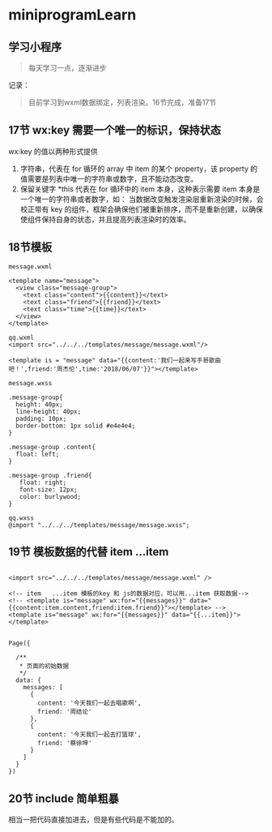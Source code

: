 # miniprogramLearn

## 学习小程序

> 每天学习一点，逐渐进步

记录：
> 目前学习到wxml数据绑定，列表渲染。16节完成，准备17节

## 17节 wx:key 需要一个唯一的标识，保持状态

wx:key 的值以两种形式提供

1. 字符串，代表在 for 循环的 array 中 item 的某个 property，该 property 的值需要是列表中唯一的字符串或数字，且不能动态改变。
2. 保留关键字 *this 代表在 for 循环中的 item 本身，这种表示需要 item 本身是一个唯一的字符串或者数字，如：
当数据改变触发渲染层重新渲染的时候，会校正带有 key 的组件，框架会确保他们被重新排序，而不是重新创建，以确保使组件保持自身的状态，并且提高列表渲染时的效率。

## 18节模板
```
message.wxml

<template name="message">
  <view class="message-group">
    <text class="content">{{content}}</text>
    <text class="friend">{{friend}}</text>
    <text class="time">{{time}}</text>
  </view>
</template>

qq.wxml
<import src="../../../templates/message/message.wxml"/>

<template is = "message" data="{{content:'我们一起来写手哥歌曲吧！',friend:'周杰伦',time:'2018/06/07'}}"></template>

message.wxss

.message-group{
  height: 40px;
  line-height: 40px;
  padding: 10px;
  border-bottom: 1px solid #e4e4e4;
}

.message-group .content{
  float: left;
}

.message-group .friend{
   float: right;
   font-size: 12px;
   color: burlywood;
}

qq.wxss
@import "../../../templates/message/message.wxss";

```

## 19节 模板数据的代替  item ...item

```

<import src="../../../templates/message/message.wxml" />

<!-- item   ...item 模板的key 和 js的数据对应，可以用...item 获取数据-->
<!-- <template is="message" wx:for="{{messages}}" data="{{content:item.content,friend:item.friend}}"></template> -->
<template is="message" wx:for="{{messages}}" data="{{...item}}"></template>


Page({

  /**
   * 页面的初始数据
   */
  data: {
    messages: [
      {
        content: '今天我们一起去唱歌啊',
        friend: '周结论'
      },
      {
        content: '今天我们一起去打篮球',
        friend: '蔡徐坤'
      }
    ]
  }
})

```

## 20节 include 简单粗暴

相当一把代码直接加进去，但是有些代码是不能加的。<template/> 和 <wxs/> 不能被加载进去。公共代码

## 21节 事件的绑定

```
event.wxml

<view bind:tap="onViewClick">请点击我</view>

event.js

Page({

    /**
     * 页面的初始数据
     */
    data: {
    },

    /**
     * view 被點擊的
     */
    onViewClick: function(event) {
        console.log('hello');
    },

})
```

## 22节 参数传递

* 参数传递,页面添加 data- 参数

```
event.wxml  data-id 用户参数传递，绑定参数 id   data-title 传递标题  data- 是固定配置

<view wx:for="{{articles}}" class="article-group" bind:tap="onActivleClick" data-id="{{item.id}}">
    {{item.title}}
</view>

```
* js获取参数逻辑

```
event.js  获取参数

Page({

    /**
     * 页面的初始数据
     */
    data: {

        articles: [{
                'id': 1,
                'title': '钢铁是怎样炼成的'
            },
            {
                'id': 2,
                'title': '平凡的世界'
            }
        ]

    },

    /**
     * 文章被点击事件
     */
    onActivleClick: function(event) {
        console.log(event);
        // currentTarget 在控制台上可以看到，存放参数
        var dataset = event.currentTarget.dataset;
        console.log(dataset);
        var id = dataset.id;
        // 页面跳转， /pages/weibo/weibo 注意前面的斜杆
        wx.navigateTo({ url: '/pages/weibo/weibo?id=' + id });
    }

})

```

* 页面接收

```
Page({

    /**
     * 页面的初始数据
     */
    data: {

    },

    /**
     * 生命周期函数--监听页面加载
     */
    onLoad: function(options) {
        console.log(options);
        // 获取id
        var id = options.id;
        console.log('id = ' + id);
    }
})
```

## 23节 事件的冒泡

* 事件冒泡

点击 onInnerViewClick 事件触发  onOutterViewClick 也同时会响应。

1. bind 事件绑定不会阻止冒泡事件向上冒泡
2. catch 事件绑定可以阻止冒泡事件向上冒泡

```
<view>bind冒泡事件开始</view>
<view class="outterview" bind:tap="onOutterViewClick">
    <view class="innerview" bind:tap="onInnerViewClick"></view>
</view>
<view>bind冒泡事件结尾</view>


Page({

    /**
     * 页面的初始数据
     */
    data: {

        articles: [{
                'id': 1,
                'title': '钢铁是怎样炼成的'
            },
            {
                'id': 2,
                'title': '平凡的世界'
            }
        ]

    },

    /**
     * 外面的视图点击
     */
    onOutterViewClick: function(event) {
        console.log("外面的视图被点击了");
    },

    /**
     * 里面的视图点击
     */
    onInnerViewClick: function(event) {
        console.log("里面的视图被点击了");
    }

})
```

* 处理事件冒泡 catch

```

<view wx:for="{{articles}}" class="article-group" bind:tap="onActivleClick" data-id="{{item.id}}" data-title="{{item.title}}">
    <view>{{item.title}}</view>
    <view class="advertise" catch:tap="onAdvertiseClick">我是广告,catch事件，阻止事件冒泡</view>
</view>



Page({
    data: {

        articles: [{
                'id': 1,
                'title': '钢铁是怎样炼成的'
            },
            {
                'id': 2,
                'title': '平凡的世界'
            }
        ]
    },

    /**
     * 文章被点击事件
     */
    onActivleClick: function(event) {
        console.log(event);
        var dataset = event.currentTarget.dataset;
        console.log(dataset);
        var id = dataset.id;
        wx.navigateTo({ url: '/pages/weibo/weibo?id=' + id });
    },

    /**
     * 点击广告
     */
    onAdvertiseClick: function(event) {
        console.log("广告点击了");
    },
})
```

## 24 小程序事件 event 对象

event 对象

1. type 事件类型 string
2. timeStamp 事件生成时的时间戳 integer
3. target 触发事件的组件的一些属性值集合 object  事件发生的view
4. currentTarget 当前组件的一些属性值集合 object  当前view

## 25 WXSS布局

* wxml

```

<view class="news-group">
    <view class="info-group">
        <view class="title">外卖行业首先会员通，餐饮新零售升级</view>
        <view class="more-group">
            <text class="author">张楠楠</text>
            <text class="time">10月24日</text>
        </view>
    </view>
    <view class="thumbnail-group">
        <image class="thumbnail" src="https://static-image.xfz.cn/1557999871_326.jpg-website.news.list" />
    </view>
</view>
```

* wxss

```

.news-group {
    height: 100px;
    width: 100%;
    border-bottom: 1px solid #e4e4e4;
    padding: 15px 10px;
    box-sizing: border-box;
}

.news-group .info-group {
    float: left;
    width: 235px;
}

.info-group .title {
    font-size: 18px;
    font-style: italic;
    font-weight: bolder;
    color: red;
}

.info-group .more-group {
    width: 100%;
    height: 40px;
    line-height: 40px;
}

.more-group .author {
    float: left;
}

.more-group .time {
    float: right;
    font-size: 12px;
    font-style: italic;
}

.news-group .thumbnail-group {
    height: 70px;
    width: 100px;
    float: right;
}

.thumbnail-group .thumbnail {
    width: 100%;
    height: 100%;
}

```

## 26 rpx尺寸单位  除了边框之外的尺寸用px 一般都用 rpx

* rpx尺寸单位
可以根据屏幕宽度进行自适应。规定屏幕宽为750rpx。如在iPhone6上，屏幕宽度为375px，共有750个物理像素，
则750rpx = 375px = 750物理像素，1rpx = 0.5px = 1物理像素。

```
.news-group {
    height: 100px;
    width: 100%;
    border-bottom: 1px solid #e4e4e4;
    padding: 30rpx 20rpx;
    box-sizing: border-box;
}

.news-group .info-group {
    float: left;
    width: 470rpx;
}

.info-group .title {
    font-size: 18px;
    font-style: italic;
    font-weight: bolder;
    color: red;
}

.info-group .more-group {
    width: 100%;
    height: 80rpx;
    line-height: 80rpx;
}

.more-group .author {
    float: left;
}

.more-group .time {
    float: right;
    font-size: 12px;
    font-style: italic;
}

.news-group .thumbnail-group {
    height: 140rpx;
    width: 200rpx;
    float: right;
}

.thumbnail-group .thumbnail {
    width: 100%;
    height: 100%;
}
```

## 27 @import 导入样式

```
@import "templates/news/news.wxss"
```

## 28  flex布局：

flex布局是继标准流布局、浮动布局、定位布局后的第四种布局方式。这种方式可以非常优雅的实现子元素居中或均匀分布，甚至可以随着窗口缩放自动适应。

```

<view class='outter'>
  <view class='inner'>1</view>
  <view class='inner'>2</view>
</view>

.outter {
    /* flex */
    display: flex;
    /* justify-content  位置均分 */
    justify-content: space-between;
    width: 600rpx;
    height: 400rpx;
    background: pink;
}

.outter .inner {
    background: gray;
    width: 200rpx;
    height: 200rpx;
    border: 10rpx solid #e4e4e4;
    /* 边框隐藏在盒子里面 */
    box-sizing: border-box;
}
```

## 29 flex盒子 基本概念：

1. 弹性容器：包含着弹性项目的父元素。通过设置 display 属性的值为 flex 或 inline-flex 来定义弹性容器。
2. 弹性项目(Flex item)：弹性容器的每个子元素都称为弹性项目。弹性容器直接包含的文本将被包覆成匿名弹性项目。也可以称为子容器。
3. 轴(Axis)：每个弹性框布局包含两个轴。弹性项目沿其依次排列的那根轴称为主轴(main axis)。垂直于主轴的那根轴称为侧轴(cross axis)。
4. 方向(Direction)：可以通过flex-direction来确定主轴和侧轴的方向。


## 30 设置在主轴上的排列方式：

* 默认情况下，主轴的方向是从左到右。在主轴方向上，可以通过justify-content属性来设置他们的排列方式。

1. flex-start：项目靠近父盒子的左侧。默认采用的就是这种排列方式
2. flex-end：项目靠近父盒子的右侧。
3. center：所有项目会挨在一起在父盒子的中间位置。
4. space-around：项目沿主轴均匀分布，位于首尾两端的子容器到父容器的距离是子容器间距的一半。
5. space-between：项目沿主轴均匀分布，位于首尾两端的子容器与父容器紧紧挨着。
6. space-evenly：项目在主轴上均匀分布，收尾两端的自容器到父容器的距离跟自容器间的间距是一样的。

```
.outter {
    display: flex;
    justify-content: space-evenly;
    width: 600rpx;
    height: 400rpx;
    background: pink;
}
```

## 31 设置在侧轴上的排列方式：

* 默认情况下，侧轴的方向是从上到下。在侧轴方向上，可以通过align-items属性来设置他们的排列方式。
1. flex-start：起始端对齐。默认就是这种对齐方式。
2. flex-end：末尾段对齐。
3. center：中间对齐。
4. stretch：如果项目没有设置高度。那么子容器沿交叉轴方向的尺寸拉伸至与父容器一致。比如我们将.inner的高度属性去掉，

```

.outter {
    display: flex;
    /* justify-content: space-evenly; */
    align-items: stretch;
    width: 600rpx;
    height: 400rpx;
    background: pink;
}

.outter .inner {
    background: gray;
    width: 180rpx;
    /* height: 100rpx; */
    border: 2rpx solid #e4e4e4;
    /* 边框隐藏在盒子里面 */
    box-sizing: border-box;
}

```
5. baseline：基线对齐，这里的 baseline 默认是指首行文字，所有子容器向基线对齐，交叉轴起点到元素基线距离最大的子容器将会与交叉轴起始端相切以确定基线

```

<view class='outter'>
  <view class='inner inner1'>
    <view>hello world</view>
  </view>
  <view class='inner inner2'>2</view>
  <view class='inner inner3'>3</view>
</view>


.outter {
    display: flex;
    /* justify-content: space-evenly; */
    align-items: baseline;
    width: 600rpx;
    height: 400rpx;
    background: pink;
}

.outter .inner {
    background: gray;
    width: 180rpx;
    /* height: 100rpx; */
    border: 2rpx solid #e4e4e4;
    /* 边框隐藏在盒子里面 */
    box-sizing: border-box;
}

.outter .inner1 view {
    margin-top: 20rpx;
}
```

## 32 更换主轴和侧轴方向

* 主轴默认的方向是从左到右，侧轴的方向默认是从上到下，当然也可以进行修改。可以通过flex-direction进行修改
1. row：默认属性。从左到右。
2. row-reverse：从右到左。
```
.outter {
    display: flex;
    justify-content: space-evenly;
    align-items: baseline;
    width: 600rpx;
    height: 400rpx;
    background: pink;
    flex-direction: row-reverse;
}
```
3. column：从上到下。
4. column-reverse：从下到上。
```
.outter {
    display: flex;
    justify-content: space-evenly;
    align-items: baseline;
    width: 600rpx;
    height: 400rpx;
    background: pink;
    flex-direction: column-reverse;
}
```

## 33 换行

* 默认情况下，元素个数如果超过一定数量，那么在一行当中就排列不下。此时flex默认的处理方式是压缩元素，使其能在一行中排列下来

> 可以通过flex-wrap来改变排列的方式。
1. nowrap：不换行。默认的。
2. wrap：换行。
3. wrap-reverse：换行，但是第一行会在下面。

```
.outter {
    display: flex;
    justify-content: start;
    align-items: flex-start;
    width: 600rpx;
    height: 400rpx;
    background: pink;
    /* 改变主轴方向 */
    /* flex-direction: column-reverse; */
    /* 控制换行 */
    flex-wrap: wrap;
}
```

## 34 align-content属性

* 在排列中，如果有多行，那么这个属性是设置多行之间的排列方式。可以通过align-content属性来确定排列的方式。

1. flex-start：从上往下排列
2. flex-end：末尾段对齐
3. center：中点对齐，
4. space-between：与交叉轴两端对齐，轴线之间的间隔平均分布。
5. space-around：每根轴线两侧的间隔都相等。所以，轴线之间的间隔比轴线与边框的间隔大一倍。
6. stretch：默认方式，如果没有给元素设置高度，那么会占满整个交叉轴

```
.outter {
    display: flex;
    justify-content: start;
    align-items: flex-start;
    width: 600rpx;
    height: 400rpx;
    background: pink;
    /* 改变主轴方向 */
    /* flex-direction: column-reverse; */
    /* 控制换行 */
    flex-wrap: wrap;
    /* 控制换行的排列方式 */
    align-content: space-between;
}
```

## 35 元素（子容器）的相关属性

* flex-basis：定义了在分配多余空间之前，项目占据的主轴空间，浏览器根据这个属性，计算主轴是否有多余空间。
```
 flex-basis: <length> | auto;
 默认值：auto，即项目本来的大小, 这时候 item 的宽高取决于 width 或 height 的值。
```
1. 当主轴为水平方向的时候，当设置了 flex-basis，项目的宽度设置值会失效，flex-basis 需要跟 flex-grow 和 flex-shrink 配合使用才能发挥效果。
2. 当 flex-basis 值为 0 时，是把该项目视为零尺寸的，故即使声明该尺寸为 140px，也并没有什么用。
3. 当 flex-basis 值为 auto 时，则跟根据尺寸的设定值(假如为 100px)，则这 100px 不会纳入剩余空间。

```
.outter .inner1 {
    flex-basis: 120rpx;
}
```

* flex-grow：设置元素是否需要扩大的比例。默认值为0，即如果存在剩余空间，也不放大

```
.outter .inner2 {
    flex-grow: 1;
}

.outter .inner3 {
    flex-grow: 1;
}
```

* flex-shrink：定义了项目的缩小比例，默认为1，即如果空间不足，该项目将缩小

```
.outter .inner1 {
    /* flex-basis: 120rpx; */
    flex-shrink: 1;
}
```

## 36 flex属性：

flex属性是flex-grow flex-shrink flex-basis三个属性的简写。假设以上三个属性同样取默认值，则 flex的默认值是0 1 auto

1. auto：等价于1 1 auto。也就是允许增长，允许缩小，宽度为自动。
2. none：等价于0 0 auto。也就是不允许增长，不允许缩小，宽度为自动。
3. 非负数字：这个数字表示的是flex-grow的值，flex-shrink为1，表示允许缩小，flex-basis为0%。可以认为他就是把剩余的空间进行填充
```
.item {flex: 1;}
  .item {
      flex-grow: 1;
      flex-shrink: 1;
      flex-basis: 0%;
  }
```
4. 0：对应的三个值分别为0 1 0%。
```
.item {flex: 0;}
.item {
   flex-grow: 0;
   flex-shrink: 1;
   flex-basis: 0%;
}
```
5. 长度或者百分比：则这个值视为flex-basis的值，而flex-grow为1，flex-shrink为1。
```
.item-1 {flex: 0%;}
.item-1 {
   flex-grow: 1;
   flex-shrink: 1;
   flex-basis: 0%;
}

.item-2 {flex: 24px;}
.item-2 {
   flex-grow: 1;
   flex-shrink: 1;
   flex-basis: 24px;
}
```
6. 两个非负数字：分别视为flex-grow和flex-shrink的值，flex-basis取0%
```
.item {flex: 2 3;}
.item {
   flex-grow: 2;
   flex-shrink: 3;
   flex-basis: 0%;
}
```

7. 一个非负数字和一个长度或百分比：则分别视为 flex-grow 和 flex-basis 的值，flex-shrink 取 1
```
.item {flex: 11 32px;}
.item {
   flex-grow: 11;
   flex-shrink: 1;
   flex-basis: 32px;
}
```

## 37 支付宝案例 头部

```
.wxml
<view class="zfbcontainer">
    <view class="blue-group">
 <view class="top-group">
            <view class="search_group">
                <input class="search_input" placeholder-class="placeholder-input" placeholder="蚂蚁花呗"/>
            </view>
            <view class="more-group">
                <image src="images/01.png" />
                <image src="images/02.png" />
            </view>
        </view>
           </view>
</view>
```

```
.wxss

.blue-group {
    background: #1e82d2;
    padding: 20rpx;
}

.blue-group .top-group {
    height: 58rpx;
    width: 100%;
    display: flex;
}

.top-group .search_group {
    flex: 1;
    display: flex;
}

.top-group .search_group .search_input {
    flex: 1;
    background: #1a71b7;
    border-radius: 8rpx;
    padding: 0 10rpx;
    font-size: 24rpx;
    color: white;
}

.top-group .search_group .placeholder-input {
    color: white;
}

.blue-group .more-group {
    flex-basis: 180rpx;
    display: flex;
    justify-content: space-evenly;
}

.more-group image {
    width: 50rpx;
    height: 50rpx;
}
```

## 38 支付宝案例 menu

```
<view class="zfbcontainer">
    <view class="blue-group">
<view class="main-menu-group">
            <view class="main-menu">
                <image src="images/1.png" />
                <text>扫一扫</text>
            </view>
             <view class="main-menu">
                <image src="images/2.png" />
                <text>付钱</text>
            </view>
             <view class="main-menu">
                <image src="images/3.png" />
                <text>收钱</text>
            </view>
             <view class="main-menu">
                <image src="images/4.png" />
                <text>卡包</text>
            </view>
        </view>
           </view>
</view>
```

```
.blue-group .main-menu-group {
    margin-top: 30rpx;
    display: flex;
    justify-content: space-around;
}

.main-menu-group .main-menu {
    width: 100rpx;
    height: 120rpx;
    text-align: center;
    margin-bottom: 20rpx;
}

.main-menu-group .main-menu image {
    width: 70rpx;
    height: 70rpx;
}

.main-menu-group .main-menu text {
    font-size: 32rpx;
    color: white;
}
```

## 39 支付宝案例 类别

```
.white-group .menu-group {
    width: 180rpx;
    height: 100rpx;
    text-align: center;
    display: flex;
    flex-direction: column;
    justify-content: space-between;
    align-items: center;
    margin-bottom: 40rpx;
}

.white-group .menu-group image {
    width: 54rpx;
    height: 50rpx;
}

.white-group .menu-group text {
    font-size: 32rpx;
}
```